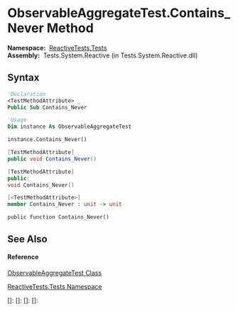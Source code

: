 # ObservableAggregateTest.Contains\_Never Method

**Namespace:**  [ReactiveTests.Tests](ReactiveTests.Tests\ReactiveTests.Tests.md)  
**Assembly:**  Tests.System.Reactive (in Tests.System.Reactive.dll)

## Syntax

```vb
'Declaration
<TestMethodAttribute> _
Public Sub Contains_Never
```

```vb
'Usage
Dim instance As ObservableAggregateTest

instance.Contains_Never()
```

```csharp
[TestMethodAttribute]
public void Contains_Never()
```

```c++
[TestMethodAttribute]
public:
void Contains_Never()
```

```fsharp
[<TestMethodAttribute>]
member Contains_Never : unit -> unit 
```

```jscript
public function Contains_Never()
```

## See Also

#### Reference

[ObservableAggregateTest Class](ObservableAggregateTest\ObservableAggregateTest.md)

[ReactiveTests.Tests Namespace](ReactiveTests.Tests\ReactiveTests.Tests.md)

[]: 
[]: 
[]: 
[]: 